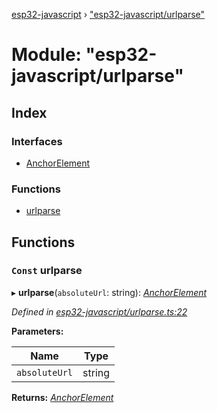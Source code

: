 [esp32-javascript](../README.md) › ["esp32-javascript/urlparse"](_esp32_javascript_urlparse_.md)

# Module: "esp32-javascript/urlparse"

## Index

### Interfaces

* [AnchorElement](../interfaces/_esp32_javascript_urlparse_.anchorelement.md)

### Functions

* [urlparse](_esp32_javascript_urlparse_.md#const-urlparse)

## Functions

### `Const` urlparse

▸ **urlparse**(`absoluteUrl`: string): *[AnchorElement](../interfaces/_esp32_javascript_urlparse_.anchorelement.md)*

*Defined in [esp32-javascript/urlparse.ts:22](https://github.com/marcelkottmann/esp32-javascript/blob/e6e5921/components/esp32-javascript/urlparse.ts#L22)*

**Parameters:**

Name | Type |
------ | ------ |
`absoluteUrl` | string |

**Returns:** *[AnchorElement](../interfaces/_esp32_javascript_urlparse_.anchorelement.md)*

